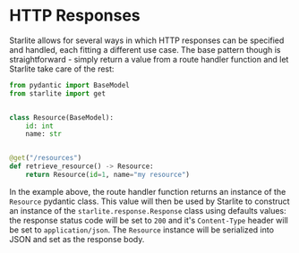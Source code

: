 # HTTP Responses

Starlite allows for several ways in which HTTP responses can be specified and handled, each fitting a different use
case. The base pattern though is straightforward - simply return a value from a route handler function and let
Starlite take care of the rest:

```python
from pydantic import BaseModel
from starlite import get


class Resource(BaseModel):
    id: int
    name: str


@get("/resources")
def retrieve_resource() -> Resource:
    return Resource(id=1, name="my resource")
```

In the example above, the route handler function returns an instance of the `Resource` pydantic class. This value will
then be used by Starlite to construct an instance of the `starlite.response.Response` class using defaults values: the
response status code will be set to `200` and it's `Content-Type` header will be set to `application/json`.
The `Resource` instance will be serialized into JSON and set as the response body.

